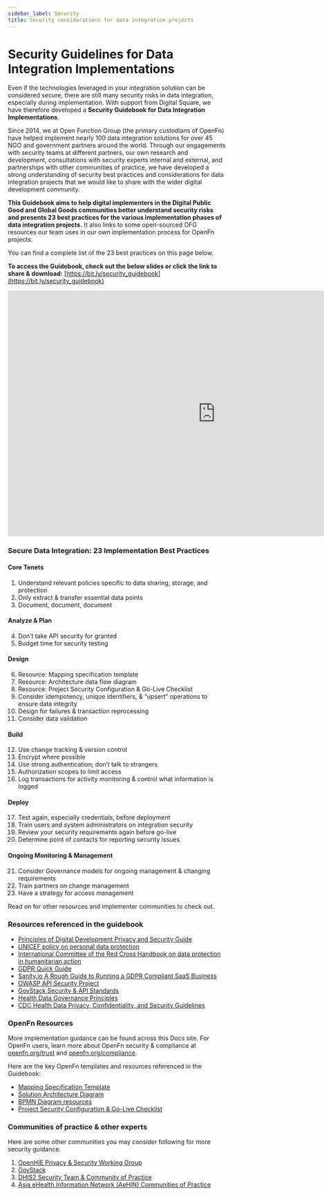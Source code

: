 ```yaml
---
sidebar_label: Security
title: Security considerations for data integration projects
---
```


# Security Guidelines for Data Integration Implementations

Even if the technologies leveraged in your integration solution can be
considered secure, there are still many security risks in data integration,
especially during implementation. With support from Digital Square, we have
therefore developed a **Security Guidebook for Data Integration
Implementations**.

Since 2014, we at Open Function Group (the primary custodians of OpenFn) have
helped implement nearly 100 data integration solutions for over 45 NGO and
government partners around the world. Through our engagements with security
teams at different partners, our own research and development, consultations
with security experts internal and external, and partnerships with other
communities of practice, we have developed a strong understanding of security
best practices and considerations for data integration projects that we would
like to share with the wider digital development community.

**This Guidebook aims to help digital implementers in the Digital Public Good
and Global Goods communities better understand security risks and presents 23
best practices for the various implementation phases of data integration
projects.** It also links to some open-sourced OFG resources our team uses in
our own implementation process for OpenFn projects.

You can find a complete list of the 23 best practices on this page below.

**To access the Guidebook, check out the below slides or click the link to share
& download:**
[https://bit.ly/security_guidebook](https://bit.ly/security_guidebook)

<p><iframe src="https://docs.google.com/presentation/d/e/2PACX-1vSflwoTK6G7JnilqTqh7ntlzXARU2ITREXDV6hJCVpvN5gwVRn97sLVrG7pYV54UP2GhX7YPO_JSHn5/embed?start=false&loop=false&delayms=30000" frameborder="0" width="960" height="569" allowfullscreen="true" mozallowfullscreen="true" webkitallowfullscreen="true"></iframe></p>

<h3>Secure Data Integration: 23 Implementation Best Practices</h3>
<h4>Core Tenets</h4>
<ol> 
 <li>Understand relevant policies specific to data sharing, storage, and protection</li>
 <li>Only extract & transfer essential data points</li>
 <li>Document, document, document</li> 
</ol>
<h4>Analyze & Plan</h4>
<ol start="4"> 
 <li>Don’t take API security for granted</li>  
 <li>Budget time for security testing</li>    
</ol>

<h4>Design</h4>
<ol start="6"> 
<li>Resource: Mapping specification template</li>
<li>Resource: Architecture data flow diagram</li>
<li>Resource: Project Security Configuration & Go-Live Checklist</li>
<li>Consider idempotency, unique identifiers, & “upsert” operations to ensure data integrity</li>
<li>Design for failures & transaction reprocessing</li>
<li>Consider data validation</li>
</ol>
<h4>Build</h4>
<ol start="12"> 
<li>Use change tracking & version control</li>
<li>Encrypt where possible</li>
<li>Use strong authentication;  don’t talk to strangers</li>
<li>Authorization scopes to limit access</li>
<li>Log transactions for activity monitoring & control what information is logged</li>
</ol>
<h4>Deploy</h4>
<ol start="17"> 
<li>Test again, especially credentials, before deployment</li>
<li>Train users and system administrators on integration security</li>
<li>Review your security requirements again before go-live</li>
<li>Determine point of contacts for reporting security issues</li> 
</ol>
<h4>Ongoing Monitoring & Management</h4>
<ol start="21"> 
<li>Consider Governance models for ongoing management & changing requirements</li>
<li>Train partners on change management</li>
<li>Have a strategy for access management</li>
</ol>

Read on for other resources and implementer communities to check out.

### Resources referenced in the guidebook

- [Principles of Digital Development Privacy and Security Guide](https://digitalprinciples.org/wp-content/uploads/PDD_Principle-AddressPrivacySecurity_v2.pdf)
- [UNICEF policy on personal data protection](https://www.unicef.org/supply/media/5356/file/Policy-on-personal-data-protection-July2020.pdf.pdf)
- [International Committee of the Red Cross Handbook on data protection in humanitarian action](https://www.icrc.org/en/data-protection-humanitarian-action-handbook)
- [GDPR Quick Guide](https://gdpr.eu/what-is-gdpr/)
- [Sanity.io A Rough Guide to Running a GDPR Compliant SaaS Business](https://www.sanity.io/blog/a-rough-guide-to-running-a-gdpr-compliant-saas-business)
- [OWASP API Security Project](https://owasp.org/www-project-api-security/)
- [GovStack Security & API Standards](https://www.govstack.global/wp-content/uploads/2021/08/Security_Building_Block_Definition_1.0.1.pdf)
- [Health Data Governance Principles](https://www.healthdataprinciples.org/)
- [CDC Health Data Privacy, Confidentiality, and Security Guidelines](https://gicsandbox.org/sandbox-cms/health-data-privacy-confidentiality-and-security-guidelines-development-toolkit#dd01fcf80d4d46f08a099b282bc23f16)

### OpenFn Resources

More implementation guidance can be found across this Docs site. For OpenFn
users, learn more about OpenFn security & compliance at
[openfn.org/trust](http://openfn.org/trust) and
[openfn.org/compliance](http://openfn.org/compliance).

Here are the key OpenFn templates and resources referenced in the Guidebook:

- [Mapping Specification Template](https://docs.google.com/spreadsheets/d/1IqTIgOzyOztEevXbgY_4uE8Y8tiHXufZXx-IyJZase0/edit#gid=1822444315)
- [Solution Architecture Diagram](https://lucid.app/lucidchart/1e997197-2d67-4393-8394-a532d83561b2/edit#?templateid=fb96ae05-e288-4d1f-b3fc-2cbf7641a7cc)
- [BPMN Diagram resources](https://docs.openfn.org/documentation/design/design-quickstart/#use-bpmn-for-standardized-documentation)
- [Project Security Configuration & Go-Live Checklist](https://docs.google.com/document/d/1CbQkN7SqNmXeqt3nMTYP4ioQlTuwF2LbDkkFqhp0zsU/edit?usp=sharing)

### Communities of practice & other experts

Here are some other communities you may consider following for more security
guidance.

1. [OpenHIE Privacy & Security Working Group](https://wiki.ohie.org/display/resources/Privacy+and+Security+Working+Group+Call)
2. [GovStack](https://www.govstack.global/)
3. [DHIS2 Security Team & Community of Practice](https://dhis2.org/security/)
4. [Asia eHealth Information Network (AeHIN) Communities of Practice](https://www.asiaehealthinformationnetwork.org/communities-of-practice/)
